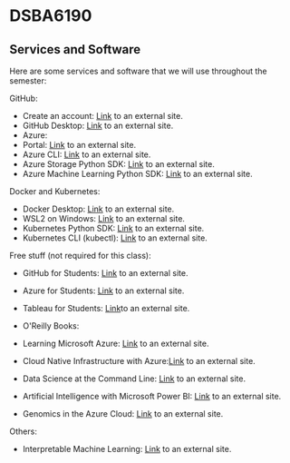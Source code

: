 # DSBA6190


## Services and Software
Here are some services and software that we will use throughout the semester:

GitHub:
- Create an account: [Link](https://github.com/signupLinks) to an external site.
- GitHub Desktop: [Link](https://github.com/apps/desktopLinks) to an external site.
- Azure:
- Portal: [Link](https://portal.azure.com/Links) to an external site.
- Azure CLI: [Link](https://learn.microsoft.com/en-us/cli/azure/install-azure-cliLinks) to an external site.
- Azure Storage Python SDK: [Link](https://learn.microsoft.com/en-us/azure/storage/blobs/storage-quickstart-blobs-pythonLinks) to an external site.
- Azure Machine Learning Python SDK: [Link](https://learn.microsoft.com/en-us/python/api/overview/azure/ml/installLinks) to an external site.

Docker and Kubernetes:
- Docker Desktop: [Link](https://www.docker.com/products/docker-desktop/Links) to an external site.
- WSL2 on Windows: [Link](https://learn.microsoft.com/en-us/windows/wsl/installLinks) to an external site.
- Kubernetes Python SDK: [Link](https://github.com/kubernetes-client/python/Links) to an external site.
- Kubernetes CLI (kubectl): [Link](https://kubernetes.io/docs/tasks/tools/#kubectlLinks) to an external site.


Free stuff (not required for this class):
- GitHub for Students: [Link](https://education.github.com/packLinks) to an external site.
- Azure for Students: [Link](https://azure.microsoft.com/en-us/free/studentsLinks) to an external site.
- Tableau for Students: [Link](https://www.tableau.com/academic/studentsLinks )to an external site.


- O'Reilly Books:
- Learning Microsoft Azure: [Link](https://www.oreilly.com/library/view/learning-microsoft-azure/9781098113315/Links) to an external site.
- Cloud Native Infrastructure with Azure:[Link](https://www.oreilly.com/library/view/cloud-native-infrastructure/9781492090953/Links) to an external site.
- Data Science at the Command Line: [Link](https://www.oreilly.com/library/view/data-science-at/9781492087908/Links) to an external site.
- Artificial Intelligence with Microsoft Power BI: [Link](https://www.oreilly.com/library/view/artificial-intelligence-with/9781098112745/Links) to an external site.
- Genomics in the Azure Cloud: [Link](https://www.oreilly.com/library/view/genomics-in-the/9781098139032/Links) to an external site.

Others:
- Interpretable Machine Learning: [Link](https://christophmolnar.com/books/interpretable-machine-learning/Links) to an external site.
